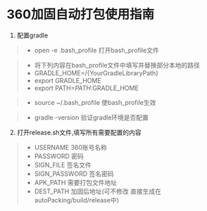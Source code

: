 # 360加固自动打包使用指南

1. 配置gradle

  > - open -e .bash_profile 打开bash_profile文件

  > - 将下列内容在bash_profile文件中填写并替换部分本地的路径
  > - GRADLE_HOME=/{YourGradleLibraryPath}
  > - export GRADLE_HOME
  > - export PATH=$PATH:$GRADLE_HOME

  > - source ~/.bash_profile 使bash_profile生效

  > - gradle -version 验证gradle环境是否配置

2. 打开release.sh文件,填写所有需要配置的内容
  > - USERNAME 360账号名称
  > - PASSWORD 密码
  > - SIGN_FILE 签名文件
  > - SIGN_PASSWORD 签名密码
  > - APK_PATH 需要打包文件地址
  > - DEST_PATH 加固后地址(可不修改 直接生成在autoPacking/build/release中)
